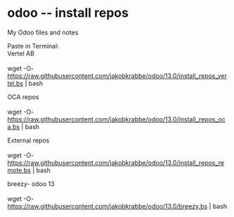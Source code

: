 # odoo -- install repos
My Odoo files and notes

Paste in Terminal:<br>
Vertel AB<br>
<br>
wget -O- https://raw.githubusercontent.com/jakobkrabbe/odoo/13.0/install_repos_vertel.bs | bash

OCA repos<br>
<br>
wget -O- https://raw.githubusercontent.com/jakobkrabbe/odoo/13.0/install_repos_oca.bs | bash


External repos<br>
<br>
wget -O- https://raw.githubusercontent.com/jakobkrabbe/odoo/13.0/install_repos_remote.bs | bash

breezy- odoo 13<br>
<br>
wget -O- https://raw.githubusercontent.com/jakobkrabbe/odoo/13.0/breezy.bs | bash
